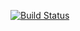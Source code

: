[![Build Status](https://secure.travis-ci.org/pasupulaphani/static.phaninder.com.png?branch=master)](http://travis-ci.org/pasupulaphani/static.phaninder.com)